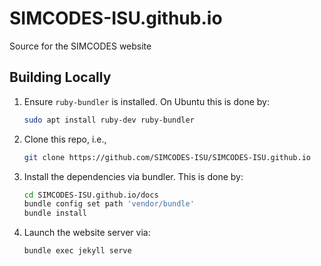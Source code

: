 # SIMCODES-ISU.github.io
Source for the SIMCODES website

## Building Locally

1. Ensure `ruby-bundler` is installed. On Ubuntu this is done by:

   ```.sh
   sudo apt install ruby-dev ruby-bundler
   ```

2. Clone this repo, i.e.,

   ```.sh
   git clone https://github.com/SIMCODES-ISU/SIMCODES-ISU.github.io
   ```

3. Install the dependencies via bundler. This is done by:

   ```.sh
   cd SIMCODES-ISU.github.io/docs
   bundle config set path 'vendor/bundle'
   bundle install
   ```

4. Launch the website server via:

   ```.sh
   bundle exec jekyll serve
   ```